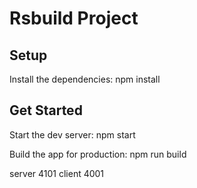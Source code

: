 # Rsbuild Project

## Setup

Install the dependencies: npm install

## Get Started

Start the dev server: npm start

Build the app for production: npm run build


server 4101
client 4001